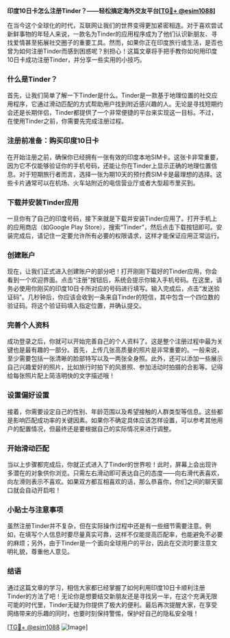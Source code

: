 **印度10日卡怎么注册Tinder？——轻松搞定海外交友平台[[TG💪+ @esim1088](https://t.me/s/esim1088)]**

在当今这个全球化的时代，互联网让我们的世界变得更加紧密相连。对于喜欢尝试新鲜事物的年轻人来说，一款名为Tinder的应用程序成为了他们认识新朋友、寻找爱情甚至拓展社交圈子的重要工具。然而，如果你正在印度旅行或生活，是否也曾为如何注册Tinder而感到困惑呢？别担心！这篇文章将手把手教你如何用印度10日卡成功注册Tinder，并分享一些实用的小技巧。

### 什么是Tinder？
首先，让我们简单了解一下Tinder是什么。Tinder是一款基于地理位置的社交应用程序，它通过滑动匹配的方式帮助用户找到附近感兴趣的人。无论是寻找短期约会还是长期伴侣，Tinder都提供了一个非常便捷的平台来实现这一目标。不过，在使用Tinder之前，你需要先完成注册过程。

### 注册前准备：购买印度10日卡
在开始注册之前，确保你已经拥有一张有效的印度本地SIM卡。这张卡非常重要，因为它不仅能够验证你的手机号码，还能让你在Tinder上显示正确的地理位置信息。对于短期旅行者而言，选择一张为期10天的预付费SIM卡是最理想的选择。这些卡片通常可以在机场、火车站附近的电信营业厅或者大型超市里买到。

### 下载并安装Tinder应用
一旦你有了自己的印度号码，接下来就是下载并安装Tinder应用了。打开手机上的应用商店（如Google Play Store），搜索“Tinder”，然后点击下载按钮即可。安装完成后，请记住一定要允许所有必要的权限请求，这样才能保证应用正常运行。

### 创建账户
现在，让我们正式进入创建账户的部分吧！打开刚刚下载好的Tinder应用，你会看到一个欢迎界面。点击“注册”按钮后，系统会提示你输入手机号码。在这里，请务必使用你刚买的印度10日卡所对应的号码进行填写。输入完成后，点击“发送验证码”。几秒钟后，你应该会收到一条来自Tinder的短信，其中包含一个四位数的验证码。将这个验证码填入指定位置，并确认提交。

### 完善个人资料
成功登录之后，你就可以开始完善自己的个人资料了。这是整个注册过程中最为关键也是最有趣的一部分。首先，上传几张高质量的照片是非常重要的。一般来说，至少需要包括一张清晰的脸部特写以及一两张全身照。此外，还可以添加一些展示自己兴趣爱好的照片，比如旅行时拍下的风景照、参加活动时拍摄的合影等。记得给每张照片配上简洁明快的文字描述哦！

### 设置偏好设置
接着，你需要设定自己的性别、年龄范围以及希望接触的人群类型等信息。这些都是影响匹配成功率的关键因素。如果你不确定具体应该怎样设置，可以参考其他用户的配置情况，但最终还是要根据自己的实际情况来进行调整。

### 开始滑动匹配
当以上步骤都完成后，你就正式进入了Tinder的世界啦！此时，屏幕上会出现许多潜在的对象供你浏览。只需左右滑动即可表达自己的态度——向右滑代表喜欢，向左滑则表示不喜欢。如果双方都互相喜欢的话，那么恭喜你，你们之间的聊天窗口就会自动开启啦！

### 小贴士与注意事项
虽然注册Tinder并不复杂，但在实际操作过程中还是有一些细节需要注意。例如，在填写个人信息时要尽量真实可靠，这样不仅能提高匹配率，也能避免不必要的麻烦；另外，由于Tinder是一个面向全球用户的平台，因此在交流时要注意文明礼貌，尊重他人意见。

### 结语
通过这篇文章的学习，相信大家都已经掌握了如何利用印度10日卡顺利注册Tinder的方法了吧！无论你是想要结交新朋友还是寻找另一半，在这个充满无限可能的时代里，Tinder无疑为你提供了极大的便利。最后再次提醒大家，在享受网络带来的乐趣的同时，也要时刻保持警惕，保护好自己的隐私安全哦！

[[TG💪+ @esim1088](https://t.me/s/esim1088) ![Image](https://i.postimg.cc/4NQfJmqS/Snipaste-2025-05-13-00-14-12.png)]
